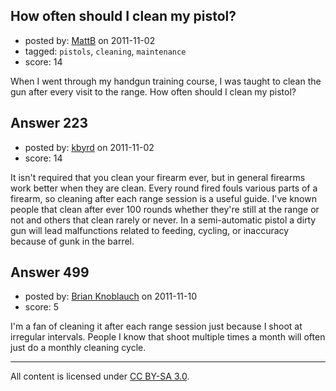 ## How often should I clean my pistol?

- posted by: [MattB](https://stackexchange.com/users/-1/24-mattb) on 2011-11-02
- tagged: `pistols`, `cleaning`, `maintenance`
- score: 14

When I went through my handgun training course, I was taught to clean the gun after every visit to the range.  How often should I clean my pistol?


## Answer 223

- posted by: [kbyrd](https://stackexchange.com/users/-1/37-kbyrd) on 2011-11-02
- score: 14

It isn't required that you clean your firearm ever, but in general firearms work better when they are clean. Every round fired fouls various parts of a firearm, so cleaning after each range session is a useful guide. I've known people that clean after ever 100 rounds whether they're still at the range or not and others that clean rarely or never. In a semi-automatic pistol a dirty gun will lead malfunctions related to feeding, cycling, or inaccuracy because of gunk in the barrel.


## Answer 499

- posted by: [Brian Knoblauch](https://stackexchange.com/users/-1/172-brian-knoblauch) on 2011-11-10
- score: 5

I'm a fan of cleaning it after each range session just because I shoot at irregular intervals.  People I know that shoot multiple times a month will often just do a monthly cleaning cycle.



---

All content is licensed under [CC BY-SA 3.0](https://creativecommons.org/licenses/by-sa/3.0/).
